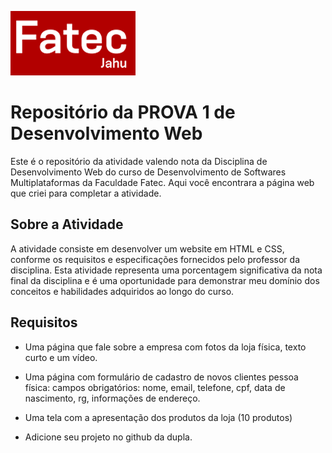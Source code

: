 ![FATEC](https://github.com/Evelyn-Cass/fatec-desenvolvimento-web/blob/main/img/fatec.png)

# Repositório da PROVA 1 de Desenvolvimento Web
Este é o repositório da atividade valendo nota da Disciplina de Desenvolvimento Web do curso de Desenvolvimento de Softwares Multiplataformas da Faculdade Fatec. Aqui você encontrara a página web que criei para completar a atividade.

## Sobre a Atividade
A atividade consiste em desenvolver um website em HTML e CSS, conforme os requisitos e especificações fornecidos pelo professor da disciplina. Esta atividade representa uma porcentagem significativa da nota final da disciplina e é uma oportunidade para demonstrar meu domínio dos conceitos e habilidades adquiridos ao longo do curso.

## Requisitos

- Uma página que fale sobre a empresa com fotos da loja física, texto curto e um vídeo. 

- Uma página com formulário de cadastro de novos clientes pessoa física: campos obrigatórios: nome, email, telefone, cpf, data de nascimento, rg, informações de endereço. 

- Uma tela com a apresentação dos produtos da loja (10 produtos) 

- Adicione seu projeto no github da dupla. 
